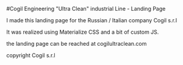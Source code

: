 #Cogil Engineering "Ultra Clean" industrial Line - Landing Page

I made this landing page for the Russian / Italian company Cogil s.r.l

It was realized using Materialize CSS and a bit of custom JS.

the landing page can be reached at cogilultraclean.com

copyright Cogil s.r.l
